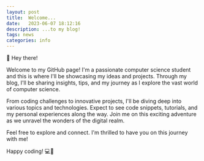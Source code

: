 ```yaml
---
layout: post
title:  Welcome...
date:   2023-06-07 18:12:16
description: ...to my blog!
tags: news
categories: info
---
```

👋 Hey there!

Welcome to my GitHub page! I'm a passionate computer science student and this is where I'll be showcasing my ideas and projects. Through my blog, I'll be sharing insights, tips, and my journey as I explore the vast world of computer science.

From coding challenges to innovative projects, I'll be diving deep into various topics and technologies. Expect to see code snippets, tutorials, and my personal experiences along the way. Join me on this exciting adventure as we unravel the wonders of the digital realm.

Feel free to explore and connect. I'm thrilled to have you on this journey with me!

Happy coding! 💻🚀